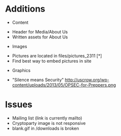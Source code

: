 Additions
=====

* Content
- Header for Media/About Us
- Written assets for About Us

* Images
- Pictures are located in files/pictures_2311 [*]
- Find best way to embed pictures in site

* Graphics 
- "Silence means Security"
		http://uscrow.org/wp-content/uploads/2013/05/OPSEC-for-Preppers.png

Issues
======
* Mailing list (link is currently mailto)
* Cryptoparty image is not responsive
* blank.gif in /downloads is broken
